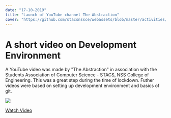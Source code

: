 ```yaml
---
date: "17-10-2019"
title: "Launch of YouTube channel The Abstraction"
cover: "https://github.com/stacsnssce/webassets/blob/master/activities/abstraction.png?raw=true"
---
```

# A short video on Development Environment

A YouTube video was made by "The Abstraction" in association with the Students Association of Computer Science - STACS, NSS College of Engineering. This was a great step during the time of lockdown. Futher videos were based on setting up development environment and basics of git.  

![](https://github.com/stacsnssce/webassets/blob/master/activities/abstraction.png?raw=true)  

[Watch Video](https://www.youtube.com/watch?v=Q7XnVypVr4Y)
